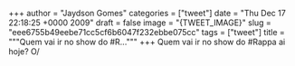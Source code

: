
+++
author = "Jaydson Gomes"
categories = ["tweet"]
date = "Thu Dec 17 22:18:25 +0000 2009"
draft = false
image = "{TWEET_IMAGE}"
slug = "eee6755b49eebe71cc5cf6b6047f232ebbe075cc"
tags = ["tweet"]
title = """Quem vai ir no show do #R..."""
+++
Quem vai ir no show do #Rappa ai hoje? O/
